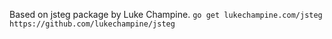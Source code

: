 Based on jsteg package by Luke Champine.
`go get lukechampine.com/jsteg`
`https://github.com/lukechampine/jsteg`

